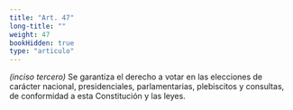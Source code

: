 ```yaml
---
title: "Art. 47"
long-title: ""
weight: 47
bookHidden: true
type: "articulo"
---
```

*(inciso tercero)* Se garantiza el derecho a votar en las elecciones de carácter nacional, presidenciales, parlamentarias, plebiscitos y consultas, de conformidad a esta Constitución y las leyes.
